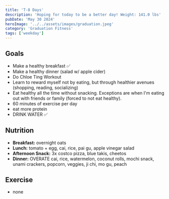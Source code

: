 ```yaml
---
title: 'T-8 Days'
description: 'Hoping for today to be a better day! Weight: 141.0 lbs'
pubDate: 'May 30 2024'
heroImage: '../../assets/images/graduation.jpeg'
category: 'Graduation Fitness'
tags: ['weekday']
---
```


## Goals

- Make a healthy breakfast ✅
- Make a healthy dinner (salad w/ apple cider)
- Do Chloe Ting Workout
- Learn to reward myself not by eating, but through healthier avenues (shopping, reading, socializing)
- Eat healthy all the time without snacking. Exceptions are when I'm eating out with friends or family (forced to not eat healthy).
- 60 minutes of exercise per day
- eat more protein
- DRINK WATER ✅

## Nutrition

- **Breakfast:** overnight oats
- **Lunch:** tomato + egg, cai, rice, pai gu, apple vinegar salad
- **Afternoon Snack:** 3x costco pizza, blue takis, cheetos
- **Dinner:** OVERATE cai, rice, watermelon, coconut rolls, mochi snack, unami crackers, popcorn, veggies, ji chi, mo gu, peach

## Exercise

- none
